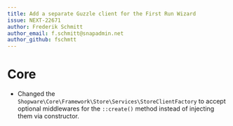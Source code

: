 ```yaml
---
title: Add a separate Guzzle client for the First Run Wizard
issue: NEXT-22671
author: Frederik Schmitt
author_email: f.schmitt@snapadmin.net
author_github: fschmtt
---
```

# Core
* Changed the `Shopware\Core\Framework\Store\Services\StoreClientFactory` to accept optional middlewares for the `::create()` method instead of injecting them via constructor.
